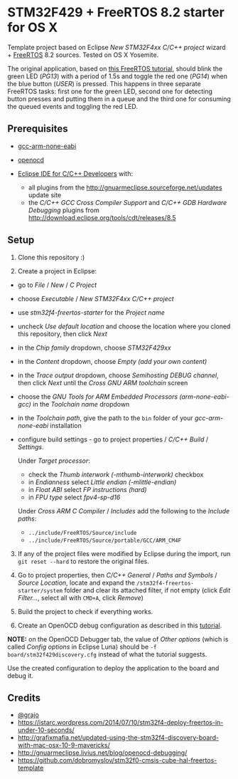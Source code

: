 # STM32F429 + FreeRTOS 8.2 starter for OS X

Template project based on Eclipse *New STM32F4xx C/C++ project* wizard + [FreeRTOS](http://www.freertos.org/) 8.2 sources. Tested on OS X Yosemite.

The original application, based on [this FreeRTOS  tutorial](https://istarc.wordpress.com/2014/07/10/stm32f4-deploy-freertos-in-under-10-seconds/),  should blink the green LED (*PG13*) with a period of 1.5s and toggle the red one (*PG14*) when the blue button (*USER*) is pressed. This happens in three separate FreeRTOS tasks: first one for the green LED, second one for detecting button presses and putting them in a queue and the third one for consuming the queued events and toggling the red LED.

## Prerequisites

- [gcc-arm-none-eabi](https://launchpad.net/gcc-arm-embedded/4.9/4.9-2014-q4-major/+download/gcc-arm-none-eabi-4_9-2014q4-20141203-mac.tar.bz2)

- [openocd](http://sourceforge.net/projects/gnuarmeclipse/files/OpenOCD/gnuarmeclipse-openocd-osx-0.8.0-2-201501311629.pkg/download)

- [Eclipse IDE for C/C++ Developers](http://www.eclipse.org/downloads/download.php?file=/technology/epp/downloads/release/luna/SR1/eclipse-cpp-luna-SR1-macosx-cocoa-x86_64.tar.gz) with:
  - all plugins from the http://gnuarmeclipse.sourceforge.net/updates update site
  - the *C/C++ GCC Cross Compiler Support* and *C/C++ GDB Hardware Debugging* plugins from http://download.eclipse.org/tools/cdt/releases/8.5

## Setup

1. Clone this repository :)

2. Create a project in Eclipse:
  - go to *File* / *New* / *C Project*
  - choose *Executable* / *New STM32F4xx C/C++ project*
  - use *stm32f4-freertos-starter* for the *Project name*
  - uncheck *Use default location* and choose the location where you cloned this repository, then click *Next*
  - in the *Chip family* dropdown, choose *STM32F429xx*
  - in the *Content* dropdown, choose *Empty (add your own content)*
  - in the *Trace output* dropdown, choose *Semihosting DEBUG channel*, then click *Next* until the *Cross GNU ARM toolchain* screen
  - choose the *GNU Tools for ARM Embedded Processors (arm-none-eabi-gcc)* in the *Toolchain name* dropdown
  - in the *Toolchain path*, give the path to the `bin` folder of your *gcc-arm-none-eabi* installation
  - configure build settings - go to project properties / *C/C++ Build* / *Settings*.

    Under *Target processor*:
      - check the *Thumb interwork (-mthumb-interwork)* checkbox
      - in *Endianness* select *Little endian (-mlittle-endian)*
      - in *Float ABI* select *FP instructions (hard)*
      - in *FPU type* select *fpv4-sp-d16*

    Under *Cross ARM C Compiler* / *Includes* add the following to the *Include paths*:
      - `../include/FreeRTOS/Source/include`
      - `../include/FreeRTOS/Source/portable/GCC/ARM_CM4F`

3. If any of the project files were modified by Eclipse during the import, run `git reset --hard` to restore the original files.

4. Go to project properties, then *C/C++ General* / *Paths and Symbols* / *Source Location*, locate and expand the `/stm32f4-freertos-starter/system` folder and clear its attached filter, if not empty (click *Edit Filter...*, select all with `CMD+A`, click *Remove*)

5. Build the project to check if everything works.

6. Create an OpenOCD debug configuration as described in this  [tutorial](http://gnuarmeclipse.livius.net/blog/openocd-debugging/).

  **NOTE:** on the OpenOCD Debugger tab, the value of *Other options* (which is called *Config options* in Eclipse Luna) should be `-f board/stm32f429discovery.cfg` instead of what the tutorial suggests.

  Use the created configuration to deploy the application to the board and debug it.

## Credits
- [@grajo](https://twitter.com/grajo)
- https://istarc.wordpress.com/2014/07/10/stm32f4-deploy-freertos-in-under-10-seconds/
- http://grafixmafia.net/updated-using-the-stm32f4-discovery-board-with-mac-osx-10-9-mavericks/
- http://gnuarmeclipse.livius.net/blog/openocd-debugging/
- https://github.com/dobromyslov/stm32f0-cmsis-cube-hal-freertos-template

